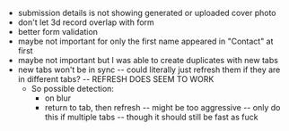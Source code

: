 - submission details is not showing generated or uploaded cover photo
- don't let 3d record overlap with form
- better form validation
- maybe not important for only the first name appeared in "Contact" at first
- maybe not important but I was able to create duplicates with new tabs
- new tabs won't be in sync -- could literally just refresh them if they are in different tabs? -- REFRESH DOES SEEM TO WORK
    - So possible detection:
      - on blur
      - return to tab, then refresh -- might be too aggressive -- only do this if multiple tabs -- though it should still be fast as fuck